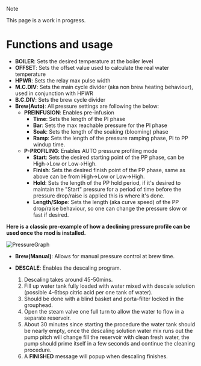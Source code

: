 
> [!NOTE]
> This page is a work in progress.

# Functions and usage

 - **BOILER**: Sets the desired temperature at the boiler level
 - **OFFSET**: Sets the offset value used to calculate the real water temperature
 - **HPWR**: Sets the relay max pulse width
 - **M.C.DIV**: Sets the main cycle divider (aka non brew heating behaviour), used in conjunction with HPWR
 - **B.C.DIV**: Sets the brew cycle divider
 - **Brew(Auto)**: All pressure settings are following the below:
   - **PREINFUSION**: Enables pre-infusion
     - **Time**: Sets the length of the PI phase
     - **Bar**: Sets the max reachable pressure for the PI phase
     - **Soak**: Sets the length of the soaking (blooming) phase
     - **Ramp**: Sets the length of the pressure ramping phase, PI to PP windup time.
   - **P-PROFILING**: Enables AUTO pressure profiling mode
     - **Start**: Sets the desired starting point of the PP phase, can be High->Low or Low->High.
     - **Finish**: Sets the desired finish point of the PP phase, same as above can be from High->Low or Low->High.
     - **Hold**: Sets the length of the PP hold period, if it's desired to maintain the "Start" pressure for a period of time before the pressure drop/raise is applied this is where it's done.
     - **Length/Slope**: Sets the length (aka curve speed) of the PP drop/raise behaviour, so one can change the pressure slow or fast if desired.

**Here is a classic pre-example of how a declining pressure profile can be used once the mod is installed.**

![PressureGraph](https://user-images.githubusercontent.com/109426580/204081504-90cd4961-5a0f-4911-b4db-00411437ff2f.png)


 - **Brew(Manual)**: Allows for manual pressure control at brew time.
 - **DESCALE**: Enables the descaling program.

    1. Descaling takes around 45-50mins.
    2. Fill up water tank fully loaded with water mixed with descale solution (possible 4-6tbsp citric acid per one tank of water).
    3. Should be done with a blind basket and porta-filter locked in the grouphead.
    4. Open the steam valve one full turn to allow the water to flow in a separate reservoir.
    5. About 30 minutes since starting the procedure the water tank should be nearly empty, once the descaling solution water mix runs out the pump pitch will change fill the reservoir with clean fresh water, the pump should prime itself in a few seconds and continue the cleaning procedure.
    6. A **FINISHED** message will popup when descaling finishes.

